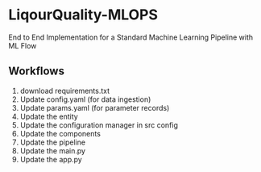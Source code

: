 # LiqourQuality-MLOPS
End to End Implementation for a Standard Machine Learning Pipeline with ML Flow


## Workflows 

1. download requirements.txt
2. Update config.yaml (for data ingestion)
3. Update params.yaml (for parameter records)
4. Update the entity 
5. Update the configuration manager in src config 
6. Update the components 
7. Update the pipeline 
8. Update the main.py 
9. Update the app.py 



